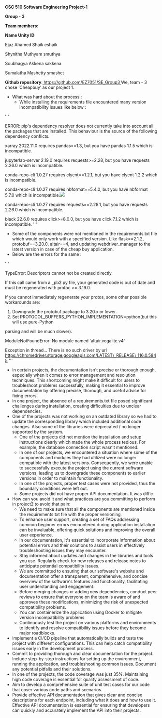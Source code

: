 ﻿**CSC 510 Software Engineering Project-1**

**Group - 3**

**Team members:**

**Name Unity ID**

Ejaz Ahamed Shaik eshaik

Shynitha Muthyam smuthya

Soubhagya Akkena sakkena

Sumalatha Mashetty smashet

**Github repository**:[ ](https://github.ncsu.edu/araveen/engr-ALDA-Fall2022-H35)[https://github.com/EZ7051/SE_Group3 ](https://github.com/EZ7051/SE_Group3)We, team - 3 chose ‘Cheapbuy’ as our project 1.

- What was hard about the process :
  - While installing the requirements file encountered many version incompatibility issues like below :

'''

ERROR: pip's dependency resolver does not currently take into account all the packages that are installed. This behaviour is the source of the following dependency conflicts.

xarray 2022.11.0 requires pandas>=1.3, but you have pandas 1.1.5 which is incompatible.

jupyterlab-server 2.19.0 requires requests>=2.28, but you have requests 2.26.0 which is incompatible.

conda-repo-cli 1.0.27 requires clyent==1.2.1, but you have clyent 1.2.2 which is incompatible.

conda-repo-cli 1.0.27 requires nbformat==5.4.0, but you have nbformat 5.7.0 which is incompatible.![](Aspose.Words.6da1bd32-516e-4fbd-8b3e-a99145b1e0f0.002.png)

conda-repo-cli 1.0.27 requires requests==2.28.1, but you have requests 2.26.0 which is incompatible.

black 22.6.0 requires click>=8.0.0, but you have click 7.1.2 which is incompatible.
'''

- Some of the components were not mentioned in the requirements.txt file which would only work with a specified version. Like flask==2.1.2, protobuf==3.20.0, altair==4, and updating webdriver\_manager to the latest version in case of the cheap buy application.
- Below are the errors for the same :

'''

TypeError: Descriptors cannot not be created directly.

If this call came from a \_pb2.py file, your generated code is out of date and must be regenerated with protoc >= 3.19.0.

If you cannot immediately regenerate your protos, some other possible workarounds are:

1. Downgrade the protobuf package to 3.20.x or lower.
1. Set PROTOCOL\_BUFFERS\_PYTHON\_IMPLEMENTATION=python(but this will use pure-Python

parsing and will be much slower).

ModuleNotFoundError: No module named 'altair.vegalite.v4'

Exception in thread... There is no such driver by url https://chromedriver.storage.googleapis.com/LATEST\_RELEASE\_116.0.5845
'''

- In certain projects, the documentation isn't precise or thorough enough, especially when it comes to error management and resolution techniques. This shortcoming might make it difficult for users to troubleshoot problems successfully, making it essential to improve documentation by offering precise, thorough, and useful advice for fixing errors.
- In one project, the absence of a requirements.txt file posed significant challenges during installation, creating difficulties due to unclear dependencies.
- One of the projects was not working on an outdated library so we had to update the corresponding library which included additional code changes. Also some of the libraries were deprecated / no longer supported by the system.
  - One of the projects did not mention the installation and setup instructions clearly which made the whole process tedious. For example, the database connection script wasn’t mentioned.
  - In one of our projects, we encountered a situation where some of the components and modules they had utilized were no longer compatible with the latest versions. Consequently, we were unable to successfully execute the project using the current software versions, leading us to downgrade these components to earlier versions in order to maintain functionality.
  - In one of the projects, proper test cases were not provided, thus the boundary conditions were left out.
  - Some projects did not have proper API documentation. It was diffic
- How can you avoid it and what practices are you committing to perform in project2 to avoid that pain:
  - We need to make sure that all the components are mentioned inside the requirements.txt file with the proper versioning.
  - To enhance user support, creating a set of FAQs addressing common beginner errors encountered during application installation can be invaluable, offering quick solutions and improving the overall user experience.
  - In our documentation, it's essential to incorporate information about potential errors and their solutions to assist users in effectively troubleshooting issues they may encounter.
  - Stay informed about updates and changes in the libraries and tools you use. Regularly check for new releases and release notes to anticipate potential compatibility issues.
  - We are committed to ensuring that our software's website and documentation offer a transparent, comprehensive, and concise overview of the software's features and functionality, facilitating user understanding and engagement.
  - Before merging changes or adding new dependencies, conduct peer reviews to ensure that everyone on the team is aware of and approves these modifications, minimizing the risk of unexpected compatibility problems.
  - You can containerize the application using Docker to mitigate version incompatibility problems.
  - Continuously test the project on various platforms and environments to identify and resolve compatibility issues before they become major roadblocks.
- Implement a CI/CD pipeline that automatically builds and tests the project with different configurations. This can help catch compatibility issues early in the development process.
- Commit to providing thorough and clear documentation for the project. Include step-by-step instructions for setting up the environment, running the application, and troubleshooting common issues. Document any potential pitfalls and their solutions.
- In one of the projects, the code coverage was just 35%. Maintaining high code coverage is essential for quality assessment of code.
- Aim to develop a comprehensive suite of unit test cases for our code that cover various code paths and scenarios.
- Provide effective API documentation that gives clear and concise descriptions for each endpoint, including what it does and how to use it. Effective API documentation is essential for ensuring that developers can quickly and accurately implement the API into their projects.
